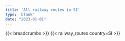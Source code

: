 ```yaml
---
title: 'All railway routes in SI'
type: 'blank'
date: "2023-01-01"
---
```


{{< breadcrumbs >}}
{{< railway_routes country=SI >}}
